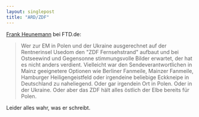 ```yaml
---
layout: singlepost
title: "ARD/ZDF"
---
```

[Frank Heunemann](https://www.ftd.de/sport/euro2012/deutschland/:em-2012-entzieht-ard-und-zdf-den-live-fussball/70056747.html) bei FTD.de:
>Wer zur EM in Polen und der Ukraine ausgerechnet auf der Rentnerinsel Usedom den "ZDF Fernsehstrand" aufbaut und bei Ostseewind und Gegensonne stimmungsvolle Bilder erwartet, der hat es nicht anders verdient. Vielleicht war den Sendeverantwortlichen in Mainz geeignetere Optionen wie Berliner Fanmeile, Mainzer Fanmeile, Hamburger Heiligengeistfeld oder irgendeine beliebige Eckkneipe in Deutschland zu naheliegend. Oder gar irgendein Ort in Polen. Oder in der Ukraine. Oder aber das ZDF hält alles östlich der Elbe bereits für Polen.

Leider alles wahr, was er schreibt.